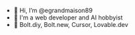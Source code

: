 - 👋 Hi, I’m @egrandmaison89
- 👀 I'm a web developer and AI hobbyist
- 💞️ Bolt.diy, Bolt.new, Cursor, Lovable.dev
